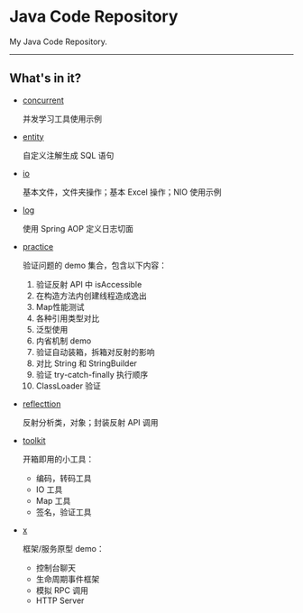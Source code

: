 # Java Code Repository

My Java Code Repository.

---

## What's in it?

- [concurrent](https://github.com/zhanghTK/Joolkit/tree/master/concurrent)

  并发学习工具使用示例

- [entity](https://github.com/zhanghTK/Joolkit/tree/master/entity)

  自定义注解生成 SQL 语句

- [io](https://github.com/zhanghTK/Joolkit/tree/master/io)

  基本文件，文件夹操作；基本 Excel 操作；NIO 使用示例

- [log](https://github.com/zhanghTK/Joolkit/tree/master/log)

  使用 Spring AOP 定义日志切面

- [practice](https://github.com/zhanghTK/Joolkit/tree/master/practice)

  验证问题的 demo 集合，包含以下内容：

  1. 验证反射 API 中 isAccessible 
  2. 在构造方法内创建线程造成逸出
  3. Map性能测试
  4. 各种引用类型对比
  5. 泛型使用
  6. 内省机制 demo
  7. 验证自动装箱，拆箱对反射的影响
  8. 对比 String 和 StringBuilder
  9. 验证 try-catch-finally 执行顺序
  10. ClassLoader 验证

- [reflecttion](https://github.com/zhanghTK/Joolkit/tree/master/reflection)

  反射分析类，对象；封装反射 API 调用

- [toolkit](https://github.com/zhanghTK/Joolkit/tree/master/toolkit)

  开箱即用的小工具：

  - 编码，转码工具
  - IO 工具
  - Map 工具
  - 签名，验证工具

- [x](https://github.com/zhanghTK/Joolkit/tree/master/x)

  框架/服务原型 demo：

  - 控制台聊天
  - 生命周期事件框架
  - 模拟 RPC 调用
  - HTTP Server
